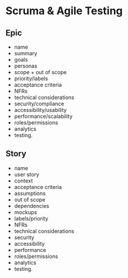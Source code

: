 # Scruma & Agile Testing

## Epic
- name
- summary
- goals
- personas
- scope + out of scope
- priority/labels
- acceptance criteria
- NFRs
- technical considerations
- security/compliance
- accessibility/usability
- performance/scalability
- roles/permissions
- analytics
- testing.

## Story
- name
- user story
- context
- acceptance criteria
- assumptions
- out of scope
- dependencies
- mockups
- labels/priority
- NFRs
- technical considerations
- security
- accessibility
- performance
- roles/permissions
- analytics
- testing.
